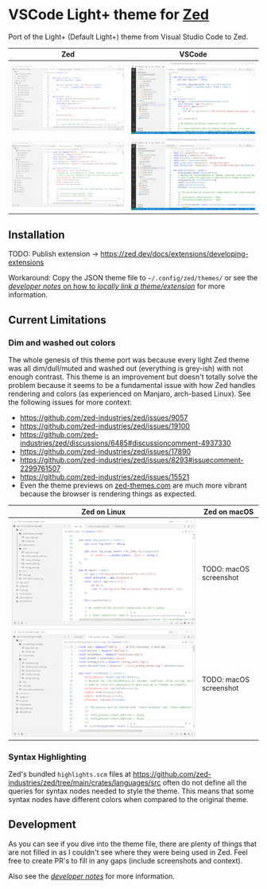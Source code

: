 # VSCode Light+ theme for [Zed](https://zed.dev/)

Port of the Light+ (Default Light+) theme from Visual Studio Code to Zed.

Zed | VSCode
--- | ---
![Zed example with Light+](./screenshots/zed/zed-linux-vscode-light-plus-theme1.png) | ![VSCode example with Light+](./screenshots/vscode/vscode-light-plus-theme1.png)
![Zed example with Light+](./screenshots/zed/zed-linux-vscode-light-plus-theme2.png) | ![VSCode example with Light+](./screenshots/vscode/vscode-light-plus-theme2.png)


## Installation

TODO: Publish extension -> https://zed.dev/docs/extensions/developing-extensions

Workaround: Copy the JSON theme file to `~/.config/zed/themes/` or see the [*developer
notes* on how to *locally link a
theme/extension*](./dev-notes.md#locally-link-theme-extension) for more information.


## Current Limitations

### Dim and washed out colors

The whole genesis of this theme port was because every light Zed theme was all
dim/dull/muted and washed out (everything is grey-ish) with not enough contrast. This
theme is an improvement but doesn't totally solve the problem because it seems to be a
fundamental issue with how Zed handles rendering and colors (as experienced on Manjaro,
arch-based Linux). See the following issues for more context:

 - https://github.com/zed-industries/zed/issues/9057
 - https://github.com/zed-industries/zed/issues/19100
 - https://github.com/zed-industries/zed/discussions/6485#discussioncomment-4937330
 - https://github.com/zed-industries/zed/issues/17890
 - https://github.com/zed-industries/zed/issues/8293#issuecomment-2299761507
 - https://github.com/zed-industries/zed/issues/15521
 - Even the theme previews on [zed-themes.com](https://zed-themes.com/) are much more
   vibrant because the browser is rendering things as expected.

Zed on Linux | Zed on macOS
--- | ---
![Zed on Linux has dim and washed out colors](./screenshots/zed/zed-linux-vscode-light-plus-theme1.png) | TODO: macOS screenshot
![Zed on Linux has dim and washed out colors](./screenshots/zed/zed-linux-vscode-light-plus-theme2.png) | TODO: macOS screenshot


### Syntax Highlighting

Zed's bundled `highlights.scm` files at
https://github.com/zed-industries/zed/tree/main/crates/languages/src often do not
define all the queries for syntax nodes needed to style the theme. This means that some
syntax nodes have different colors when compared to the original theme.


## Development

As you can see if you dive into the theme file, there are plenty of things that are not
filled in as I couldn't see where they were being used in Zed. Feel free to create PR's
to fill in any gaps (include screenshots and context).

Also see the [*developer notes*](./dev-notes.md) for more information.
